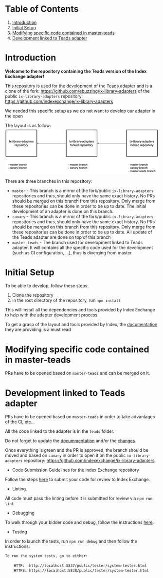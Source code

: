 # Table of Contents
1. [Introduction](#intro)
2. [Initial Setup](#initial-setup)
3. [Modifying specific code contained in master-teads](#dev-ci-setup)
4. [Development linked to Teads adapter](#dev-setup)

# <a name='intro'></a>Introduction

<b>Welcome to the repository containing the Teads version of the Index Exchange adapter!</b>

This repository is used for the development of the Teads adapter and is a clone of the fork: https://github.com/ebuzzing/ix-library-adapters of the public `ix-library-adapters` repository: https://github.com/indexexchange/ix-library-adapters

We needed this specific setup as we do not want to develop our adapter in the open

The layout is as follow:
![Repository layout](./teads/documentation/screenshots/repository-layout.png)


There are three branches in this repository:
* `master` - This branch is a mirror of the fork/public `ix-library-adapters` repositories and thus, should only have the same exact history. No PRs should be merged on this branch from this repository. Only merge from these repositories can be done in order to be up to date. The initial development of an adapter is done on this branch.
* `canary` - This branch is a mirror of the fork/public `ix-library-adapters` repositories and thus, should only have the same exact history. No PRs should be merged on this branch from this repository. Only merge from these repositories can be done in order to be up to date. All update of the Teads adapter are done on top of this branch
* `master-teads` - The branch used for development linked to Teads adapter. It will contains all the specific code used for the development (such as CI configuration, ...), thus is diverging from master.

# <a name='initial-setup'></a>Initial Setup
To be able to develop, follow these steps:
1. Clone the repository
2. In the root directory of the repository, run `npm install`

This will install all the dependencies and tools provided by Index Exchange to help with the adapter development process.

To get a grasp of the layout and tools provided by Index, the [documentation](./README-INDEX.md) they are providing is a must read


# <a name='dev-ci-setup'></a>Modifying specific code contained in master-teads

PRs have to be opened based on `master-teads` and can be merged on it.

# <a name='dev-setup'></a>Development linked to Teads adapter

PRs have to be opened based on `master-teads` in order to take advantages of the CI, etc...

All the code linked to the adapter is in the `teads` folder.

Do not forget to update the [docummentation](./teads/DOCUMENTATION.md) and/or the [changes]()

Once everything is green and the PR is approved, the branch should be moved and based on `canary` in order to open it on the public `ix-library-adapters` repository: https://github.com/indexexchange/ix-library-adapters

- Code Submission Guidelines for the Index Exchange repository

Follow the steps [here](https://knowledgebase.indexexchange.com/display/ADAPTER/Adapter+Code+Submission+Guidelines) to submit your code for review to Index Exchange.

- Linting

All code must pass the linting before it is submitted for review via `npm run lint`

- Debugging

To walk through your bidder code and debug, follow the instructions [here](https://knowledgebase.indexexchange.com/display/ADAPTER/Adapter+Debugger).

- Testing

In order to launch the tests, run `npm run debug` and then follow the instructions:

```
To run the system tests, go to either:

    HTTP:  http://localhost:5837/public/tester/system-tester.html
    HTTPS: https://localhost:5838/public/tester/system-tester.html
```
